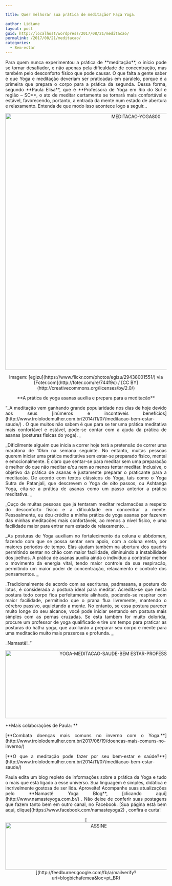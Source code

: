 ```yaml
---

title: Quer melhorar sua prática de meditação? Faça Yoga.

author: Lidiane
layout: post
guid: http://localhost/wordpress/2017/08/21/meditacao/
permalink: /2017/08/21/meditacao/
categories:
  - Bem-estar
---
```

<p align="justify">
  Para quem nunca experimentou a prática de **meditação**, o início pode se tornar desafiador, e não apenas pela dificuldade de concentração, mas também pelo desconforto físico que pode causar. O que falta a gente saber é que Yoga e meditação deveriam ser praticadas em paralelo, porque é a primeira que prepara o corpo para a prática da segunda. Dessa forma, segundo **Paula Elisa**, que é **Professora de Yoga em Rio do Sul e região – SC**, o ato de meditar certamente se tornará mais confortável e estável, favorecendo, portanto, a entrada da mente num estado de abertura e relaxamento. Entenda de que modo isso acontece logo a seguir…
</p>

<p align="center">
  <img class="alignnone size-full wp-image-14009" src="http://www.trololodemulher.com.br/blog/wp-content/uploads/2017/08/MEDITACAO-YOGA800.jpg" alt="MEDITACAO-YOGA800" width="800" height="800" />
</p>

<p align="center">
  Imagem: [egizu](https://www.flickr.com/photos/egizu/29438001551/)  via [Foter.com](http://foter.com/re/744f9c)  / [CC BY](http://creativecommons.org/licenses/by/2.0/) 
</p>

<p align="center">
  **A prática de yoga asanas auxilia e prepara para a meditacão**
</p>

<p align="justify">
  “_A meditação vem ganhando grande popularidade nos dias de hoje devido aos seus [inúmeros e incontáveis benefícios](http://www.trololodemulher.com.br/2014/11/07/meditacao-bem-estar-saude/) . O que muitos não sabem é que para se ter uma prática meditativa mais confortável e estável, pode-se contar com a ajuda da prática de asanas (posturas fisicas do yoga). _
</p>

<p align="justify">
  _Dificilmente alguém que inicia a correr hoje terá a pretensão de correr uma maratona de 10km na semana seguinte. No entanto, muitas pessoas querem iniciar uma prática meditativa sem estar-se preparado físico, mental e emocionalmente. É claro que sentar-se para meditar sem uma preparacão é melhor do que não meditar e/ou nem ao menos tentar meditar. Inclusive, o objetivo da prática de asanas é justamente preparar o praticante para a meditacão. De acordo com textos clássicos do Yoga, tais como o Yoga Sutra de Patanjali, que descrevem o Yoga de oito passos, ou Ashtanga Yoga, cita-se a prática de asanas como um passo anterior a prática meditativa. _
</p>

<p align="justify">
  _Ouço de muitas pessoas que já tentaram meditar reclamacões a respeito do desconforto físico e a dificuldade em concentrar a mente. Pessoalmente, eu dou crédito a minha prática de yoga asanas por fazerem das minhas meditacões mais confortáveis, ao menos a nível fisico, e uma facilidade maior para entrar num estado de relaxamento. _
</p>

<p align="justify">
  _As posturas de Yoga auxiliam no fortalecimento da coluna e abbdomen, fazendo com que se possa sentar sem apoio, com a coluna ereta, por maiores períodos de tempo. Elas ajudam também na abertura dos quadris permitindo sentar no chão com maior facilidade, diminuindo a instabilidade dos joelhos. A prática de asanas auxilia ainda o indivíduo a controlar melhor o movimento da energia vital, tendo maior controle da sua respiracão, permitindo um maior poder de concentração, relaxamento e controle dos pensamentos. _
</p>

<p align="justify">
  _Tradicionalmente de acordo com as escrituras, padmasana, a postura do lotus, é considerada a postura ideal para meditar. Acredita-se que nesta postura todo corpo fica perfeitamente alinhado, podendo-se respirar com maior facilidade, permitindo que o prana flua livremente, mantendo o cérebro passivo, aquietando a mente. No entanto, se essa postura parecer muito longe do seu alcance, você pode iniciar sentando em postura mais simples com as pernas cruzadas. Se esta também for muito dolorida, procure um professor de yoga qualificado e tire um tempo para praticar as posturas do hatha yoga, que auxiliarão a preparar seu corpo e mente para uma meditacão muito mais prazerosa e profunda. _
</p>

<p align="justify">
  _Namastê!_”
</p>

<p align="center">
  <img class="alignnone size-full wp-image-10568" src="http://www.trololodemulher.com.br/blog/wp-content/uploads/2014/11/YOGA-MEDITACAO-SAUDE-BEM-ESTAR-PROFESSORA-PAULA-ELISA2.png" alt="YOGA-MEDITACAO-SAUDE-BEM ESTAR-PROFESSORA-PAULA ELISA[2]" width="800" height="212" />
</p>

<p align="justify">
  **Mais colaborações de Paula: **
</p>

<p align="justify">
  [**Combata doenças mais comuns no inverno com o Yoga.**](http://www.trololodemulher.com.br/2017/06/19/doencas-mais-comuns-no-inverno/) 
</p>

<p align="justify">
  [**O que a meditação pode fazer por seu bem-estar e saúde?**](http://www.trololodemulher.com.br/2014/11/07/meditacao-bem-estar-saude/) 
</p>

<p align="justify">
  Paula edita um blog repleto de informações sobre a prática da Yoga e tudo o mais que está ligado a esse universo. Sua linguagem é simples, didática e incrivelmente gostosa de ser lida. Aproveite! Acompanhe suas atualizações pelo **Namastê Yoga Blog**, [clicando aqui](http://www.namasteyoga.com.br/) . Não deixe de conferir suas postagens que fazem tanto bem em outro canal, no Facebook. [Sua página está bem aqui, clique](https://www.facebook.com/namasteyoga2) , confira e curta!
</p>

<p align="center">
  [<img class="alignnone size-full wp-image-14011" src="http://www.trololodemulher.com.br/blog/wp-content/uploads/2017/08/ASSINE.jpg" alt="ASSINE" width="568" height="147" />](http://feedburner.google.com/fb/a/mailverify?uri=blogbichafemea&loc=pt_BR) 
</p>

<p align="justify">